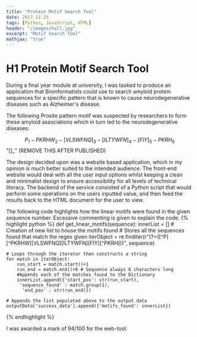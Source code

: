 ```yaml
---
title: "Protein Motif Search Tool"
date: 2017-11-25
tags: [Python, JavaScript, HTML]
header: "/images/hall.jpg"
excerpt: "Motif Search Tool"
mathjax: "true"
---
```


# H1 Protein Motif Search Tool
During a final year module at university, I was tasked to produce an application that Bioinformatists could use to search amyloid protein sequences for a specific pattern that is known to cause neurodegenerative  diseases such as Alzheimer's disease.

The following Prosite pattern motif was suspected by researchers to form these amyloid associations which in turn led to the neurodegenerative diseases:

$${P}_1-{PKRHW}_2-[VLSWFNQ]_3-[ILTYWFN]_4-[FIY]_5-{PKRH}_6$$ "[]_" (REMOVE THIS AFTER PUBLISHED)

The design decided upon was a website based application, which in my opinion is much better suited to the intended audience. The front-end website would deal with all the user input options whilst keeping a clean and minimalist design to ensure accessibility for all levels of technical literacy. The backend of the service consisted of a Python script that would perform some operations on the users inputted value, and then feed the results back to the HTML document for the user to view.


The following code highlights how the linear motifs were found in the given sequence number. Excessive commenting is given to explain the code.
{% highlight python %}
  def get_linear_motifs(sequence):
    innerList = [] # Creation of new list to house the motifs found
    # Stores all the sequences found that match the regex given
    iterObject =
    re.finditer(r"(?=([^P][^PKRHW][VLSWFNQ][ILTYWFN][FIY][^PKRH]))",
     sequence)

    # Loops through the iterator then constructs a string
    for match in iterObject:
        run_start = match.start()+1
        run_end = match.end()+6 # Sequence always 6 characters long
        #Appends each of the matches found to the Dictionary
        innerList.append({'start_pos': str(run_start),
         'sequence_found' : match.group(1),
          'end_pos' : str(run_end)})

    # Appends the list populated above to the output data
    outputData['success_data'].append({'motifs_found': innerList})
{% endhighlight %}

I was awarded a mark of 94/100 for the web-tool.
